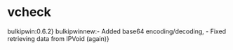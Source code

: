 # vcheck

bulkipwin:0.6.2}
bulkipwinnew:- Added base64 encoding/decoding, - Fixed retrieving data from IPVoid (again)}
